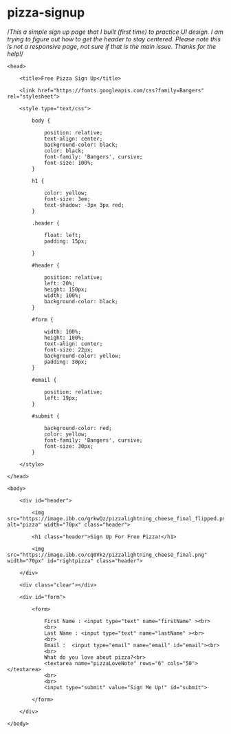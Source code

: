 # pizza-signup
/*This a simple sign up page that I built (first time) to practice UI design. 
I am trying to figure out how to get the header to stay centered.
Please note this is not a responsive page, not sure if that is the main issue. 
Thanks for the help!*/

<!DOCTYPE html>
<html>
    
	<head>
	    
		<title>Free Pizza Sign Up</title>
        
        <link href="https://fonts.googleapis.com/css?family=Bangers" rel="stylesheet">
		
		<style type="text/css">
		
		    body {
		        
                position: relative;
                text-align: center;
                background-color: black;
		        color: black;
                font-family: 'Bangers', cursive;
                font-size: 100%;
            }

            h1 {
                
                color: yellow;
                font-size: 3em;
                text-shadow: -3px 3px red;
            }
            
            .header {
                
                float: left;
                padding: 15px;
                
            }
            
            #header {
                
                position: relative;
                left: 20%;
                height: 150px;
                width; 100%;
                background-color: black;
            }
		  
            #form {
                
                width: 100%;
                height: 100%;
                text-align: center;
                font-size: 22px;
                background-color: yellow;
                padding: 30px;
            }   
            
            #email {
                
                position: relative;
                left: 19px;
            }
            
            #submit {
                
                background-color: red;
                color: yellow;
                font-family: 'Bangers', cursive;
                font-size: 30px;
            }
            
		</style>
		
	</head>
	
	<body>
        
        <div id="header">
            
            <img src="https://image.ibb.co/grkwQz/pizzalightning_cheese_final_flipped.png" alt="pizza" width="70px" class="header">
               
            <h1 class="header">Sign Up For Free Pizza!</h1>
                
            <img src="https://image.ibb.co/cq0Vkz/pizzalightning_cheese_final.png" width="70px" id="rightpizza" class="header">
                
        </div>
        
        <div class="clear"></div>
        
        <div id="form">
	    
            <form>

                First Name : <input type="text" name="firstName" ><br>
                <br>
                Last Name : <input type="text" name="lastName" ><br>
                <br>
                Email :  <input type="email" name="email" id="email"><br>
                <br>
                What do you love about pizza?<br>
                <textarea name="pizzaLoveNote" rows="6" cols="50"></textarea>
                <br>
                <br>
                <input type="submit" value="Sign Me Up!" id="submit">

            </form>
            
        </div>
        
	</body>
</html>
